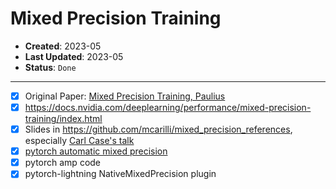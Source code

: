 # Mixed Precision Training

- **Created**: 2023-05
- **Last Updated**: 2023-05
- **Status**: `Done`

---

- [X] Original Paper: [Mixed Precision Training, Paulius](https://arxiv.org/abs/1710.03740)
- [X] <https://docs.nvidia.com/deeplearning/performance/mixed-precision-training/index.html>
- [X] Slides in <https://github.com/mcarilli/mixed_precision_references>, especially [Carl Case's talk](https://github.com/mcarilli/mixed_precision_references/blob/master/GTC_2019/s9143-mixed-precision-training-of-deep-neural-networks.pdf)
- [X] [pytorch automatic mixed precision](https://pytorch.org/docs/stable/amp.html)
- [X] pytorch amp code
- [X] pytorch-lightning NativeMixedPrecision plugin
